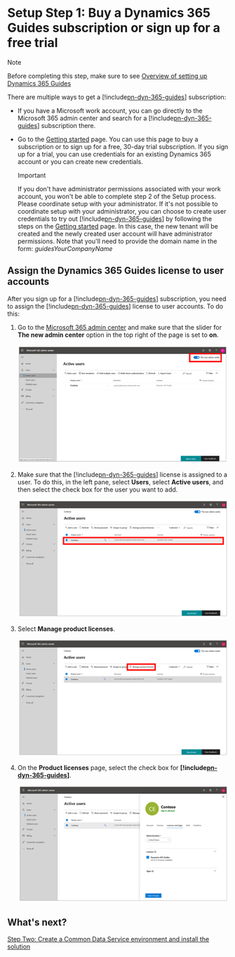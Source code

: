 # Setup Step 1: Buy a Dynamics 365 Guides subscription or sign up for a free trial 

>[!NOTE]
>Before completing this step, make sure to see [Overview of setting up Dynamics 365 Guides](setup.md)

There are multiple ways to get a [!include[pn-dyn-365-guides](../includes/pn-dyn-365-guides.md)] subscription:

- If you have a Microsoft work account, you can go directly to the Microsoft 365 admin center and search for a [!include[pn-dyn-365-guides](../includes/pn-dyn-365-guides.md)] subscription there.

- Go to the [Getting started](https://aka.ms/GetGuides) page. You can use this page to buy a subscription or to sign up for a free, 30-day trial subscription. If you sign up for a trial, you can use credentials for an existing Dynamics 365 account or you can create new credentials. 

    > [!IMPORTANT] 
    > If you don't have administrator permissions associated with your work account, you won't be able to complete step 2 of the Setup process. Please coordinate setup with your administrator. If it's not possible to coordinate setup with your administrator, you can choose to create user credentials to try out [!include[pn-dyn-365-guides](../includes/pn-dyn-365-guides.md)] by following the steps on the [Getting started](https://aka.ms/GetGuides) page. In this case, the new tenant will be created and the newly created user account will have administrator permissions. Note that you'll need to provide the domain name in the form: *guidesYourCompanyName*

## Assign the Dynamics 365 Guides license to user accounts

After you sign up for a [!include[pn-dyn-365-guides](../includes/pn-dyn-365-guides.md)] subscription, you need to assign the [!include[pn-dyn-365-guides](../includes/pn-dyn-365-guides.md)] license to user accounts. To do this:

1. Go to the [Microsoft 365 admin center](https://admin.microsoft.com/AdminPortal/Home) and make sure that the slider for **The new admin center** option in the top right of the page is set to **on**.

    ![The new admin center slider](media/new-admin-center-slider.PNG "The new admin center slider")

2.  Make sure that the [!include[pn-dyn-365-guides](../includes/pn-dyn-365-guides.md)] license is assigned to a user. To do this, in the left pane, select **Users**, select **Active users**, and then select the check box for the user you want to add. 

    ![Users > Active Users page](media/users-active-users.PNG "Users > Active Users page")
    
3.  Select **Manage product licenses**.

     ![Manage product licenses](media/manage-product-licenses.PNG "Manage product licenses")

4.  On the **Product licenses** page, select the check box for **[!include[pn-dyn-365-guides](../includes/pn-dyn-365-guides.md)]**.
  
    ![Add user license](media/guides-license.PNG "Add user license") 
 
## What's next?

[Step Two: Create a Common Data Service environment and install the solution](setup-step-two.md)<br>
